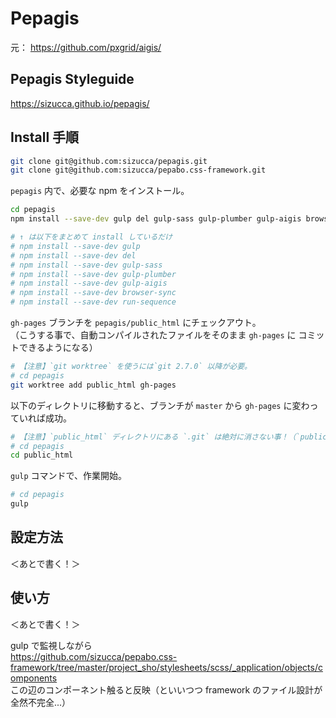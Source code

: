 # Pepagis

元：
https://github.com/pxgrid/aigis/

## Pepagis Styleguide

https://sizucca.github.io/pepagis/

## Install 手順

```sh
git clone git@github.com:sizucca/pepagis.git
git clone git@github.com:sizucca/pepabo.css-framework.git
```

`pepagis` 内で、必要な npm をインストール。

```sh
cd pepagis
npm install --save-dev gulp del gulp-sass gulp-plumber gulp-aigis browser-sync run-sequence

# ↑ は以下をまとめて install しているだけ
# npm install --save-dev gulp
# npm install --save-dev del
# npm install --save-dev gulp-sass
# npm install --save-dev gulp-plumber
# npm install --save-dev gulp-aigis
# npm install --save-dev browser-sync
# npm install --save-dev run-sequence
```

`gh-pages` ブランチを `pepagis/public_html` にチェックアウト。  
（こうする事で、自動コンパイルされたファイルをそのまま `gh-pages` に コミットできるようになる）

```sh
# 【注意】`git worktree` を使うには`git 2.7.0` 以降が必要。
# cd pepagis
git worktree add public_html gh-pages
```

以下のディレクトリに移動すると、ブランチが `master` から `gh-pages` に変わっていれば成功。

```sh
# 【注意】`public_html` ディレクトリにある `.git` は絶対に消さない事！（`public_html` ごと消すとかダメ、絶対）
# cd pepagis
cd public_html
```

`gulp` コマンドで、作業開始。

```sh
# cd pepagis
gulp
```

## 設定方法

＜あとで書く！＞

## 使い方

＜あとで書く！＞

gulp で監視しながら  
https://github.com/sizucca/pepabo.css-framework/tree/master/project_sho/stylesheets/scss/_application/objects/components  
この辺のコンポーネント触ると反映（といいつつ framework のファイル設計が全然不完全...）


